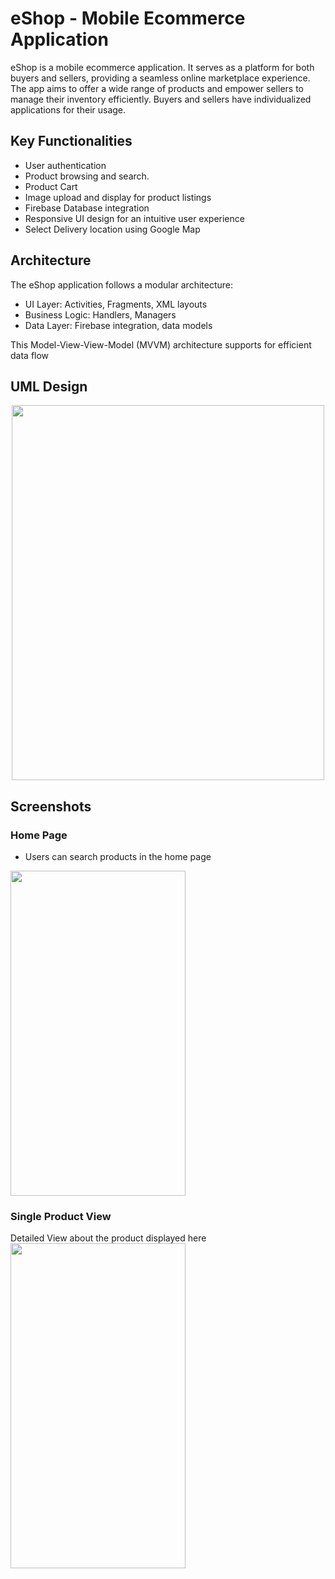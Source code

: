 
# eShop - Mobile Ecommerce Application

eShop is a mobile ecommerce application. It serves as a platform for both buyers and sellers, providing a seamless online marketplace experience.  The app aims to offer a wide range of products and empower 
sellers to manage their inventory efficiently.
Buyers and sellers have individualized applications for their 
usage.



## Key Functionalities

- User authentication 
- Product browsing and search.
- Product Cart
- Image upload and display for product listings
- Firebase Database integration 
- Responsive UI design for an intuitive user experience
- Select Delivery location using Google Map


## Architecture

The eShop application follows a modular architecture:
- UI Layer: Activities, Fragments, XML layouts
- Business Logic: Handlers, Managers
- Data Layer: Firebase integration, data models

This Model-View-View-Model (MVVM) architecture supports for efficient data flow
## UML Design
<center><img src="https://github.com/shakith1/eshop_mobile/assets/43404070/15408539-8165-4634-bfa8-3a92e667203e" width="500" height="600"></center>

## Screenshots
### Home Page
- Users can search products in the home page <br/>
<img src="https://github.com/shakith1/eshop_mobile/assets/43404070/8fb5df97-3806-4c00-aa7e-7aa49aa950c3" width="280" height="520">

### Single Product View
Detailed View about the product displayed here<br/>
<img src="https://github.com/shakith1/eshop_mobile/assets/43404070/8ecb5c89-e8ed-432d-a3b0-f60c8d8d48b3" width="280" height="520">
